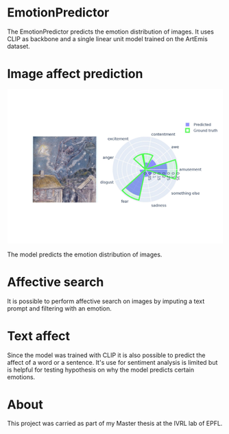 # EmotionPredictor

The EmotionPredictor predicts the emotion distribution of images. It uses CLIP as backbone and a single linear unit model trained on the ArtEmis dataset.

# Image affect prediction
![example](https://github.com/robinszym/EmotionPredictor/blob/beta/example.jpeg?raw=true)

The model predicts the emotion distribution of images.
# Affective search
It is possible to perform affective search on images by imputing a text prompt and filtering with an emotion.


# Text affect
Since the model was trained with CLIP it is also possible to predict the affect of a word or a sentence. It's use for sentiment analysis is limited but is helpful for testing hypothesis on why the model predicts certain emotions. 

# About
This project was carried as part of my Master thesis at the IVRL lab of EPFL.



